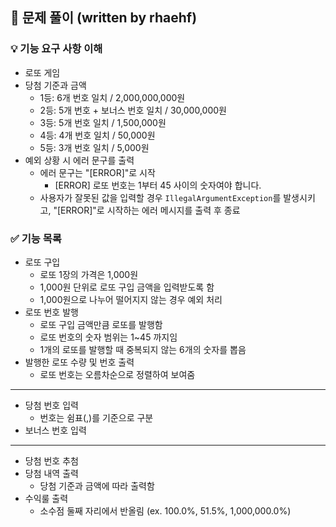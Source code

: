 ## 🔎 문제 풀이 (written by rhaehf)

### 💡 기능 요구 사항 이해

- 로또 게임
- 당첨 기준과 금액
    - 1등: 6개 번호 일치 / 2,000,000,000원
    - 2등: 5개 번호 + 보너스 번호 일치 / 30,000,000원
    - 3등: 5개 번호 일치 / 1,500,000원
    - 4등: 4개 번호 일치 / 50,000원
    - 5등: 3개 번호 일치 / 5,000원
- 예외 상황 시 에러 문구를 출력
  - 에러 문구는 "[ERROR]"로 시작
    - [ERROR] 로또 번호는 1부터 45 사이의 숫자여야 합니다.
  - 사용자가 잘못된 값을 입력할 경우 `IllegalArgumentException`를 발생시키고, "[ERROR]"로 시작하는 에러 메시지를 출력 후 종료

### ✅ 기능 목록

- 로또 구입
  - 로또 1장의 가격은 1,000원
  - 1,000원 단위로 로또 구입 금액을 입력받도록 함
  - 1,000원으로 나누어 떨어지지 않는 경우 예외 처리
- 로또 번호 발행
  - 로또 구입 금액만큼 로또를 발행함 
  - 로또 번호의 숫자 범위는 1~45 까지임
  - 1개의 로또를 발행할 때 중복되지 않는 6개의 숫자를 뽑음
- 발행한 로또 수량 및 번호 출력
  - 로또 번호는 오름차순으로 정렬하여 보여줌
---
- 당첨 번호 입력
  - 번호는 쉼표(,)를 기준으로 구분
- 보너스 번호 입력
---
- 당첨 번호 추첨
- 당첨 내역 출력
  - 당첨 기준과 금액에 따라 출력함
- 수익룰 출력
  - 소수점 둘째 자리에서 반올림 (ex. 100.0%, 51.5%, 1,000,000.0%)